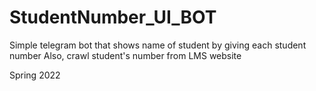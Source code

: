 # StudentNumber_UI_BOT

Simple telegram bot that shows name of student by giving each student number
Also, crawl student's number from LMS website

Spring 2022
